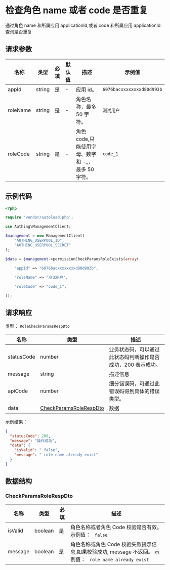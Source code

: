 # 检查角色 name 或者 code 是否重复

<!--
  警告⚠️：
  不要直接修改该文档，
  https://github.com/Authing/authing-docs-factory
  使用该项目进行生成
-->

<LastUpdated />

通过角色 name 和所属应用 applicationId,或者 code 和所属应用 applicationId 查询是否重复

## 请求参数

| 名称 | 类型 | 必填 | 默认值 | 描述 | 示例值 |
| ---- | ---- | ---- | ---- | ---- | ---- |
| appId | string  | 是 | - | 应用 id。  | `6076bacxxxxxxxxd80d993b` |
| roleName | string  | 是 | - | 角色名称，最多 50 字符。  | `测试用户` |
| roleCode | string  | 是 | - | 角色 code,只能使用字母、数字和 -_，最多 50 字符。  | `code_1` |


## 示例代码

```php
<?php

require 'vendor/autoload.php';

use Authing\ManagementClient;

$management = new ManagementClient(
    "AUTHING_USERPOOL_ID",
    "AUTHING_USERPOOL_SECRET"
);

$data = $management->permissionCheckParamsRoleExists(array(
  
    "appId" => "6076bacxxxxxxxxd80d993b",

    "roleName" => "测试用户",

    "roleCode" => "code_1",

));
```


## 请求响应

类型： `RoleCheckParamsRespDto`

| 名称 | 类型 | 描述 |
| ---- | ---- | ---- |
| statusCode | number | 业务状态码，可以通过此状态码判断操作是否成功，200 表示成功。 |
| message | string | 描述信息 |
| apiCode | number | 细分错误码，可通过此错误码得到具体的错误类型。 |
| data | <a href="#CheckParamsRoleRespDto">CheckParamsRoleRespDto</a> | 数据 |



示例结果：

```json
{
  "statusCode": 200,
  "message": "操作成功",
  "data": {
    "isValid": " false",
    "message": " role name already exist"
  }
}
```

## 数据结构


### <a id="CheckParamsRoleRespDto"></a> CheckParamsRoleRespDto

| 名称 | 类型 | 必填 | 描述 |
| ---- |  ---- | ---- | ---- |
| isValid | boolean | 是 | 角色名称或者角色 Code 校验是否有效。 示例值： ` false`  |
| message | boolean | 是 | 角色名称或角色 Code 校验失败提示信息,如果校验成功, message 不返回。 示例值： ` role name already exist`  |


